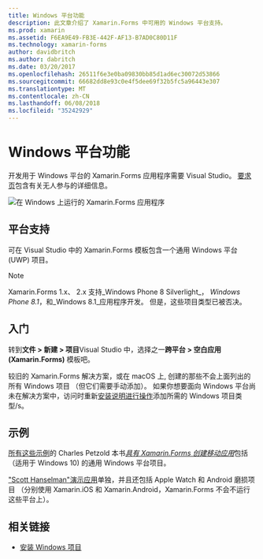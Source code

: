 ```yaml
---
title: Windows 平台功能
description: 此文章介绍了 Xamarin.Forms 中可用的 Windows 平台支持。
ms.prod: xamarin
ms.assetid: F6EA9E49-FB3E-442F-AF13-B7AD0C80D11F
ms.technology: xamarin-forms
author: davidbritch
ms.author: dabritch
ms.date: 03/20/2017
ms.openlocfilehash: 26511f6e3e0ba09830bb85d1ad6ec30072d53866
ms.sourcegitcommit: 66682dd8e93c0e4f5dee69f32b5fc5a96443e307
ms.translationtype: MT
ms.contentlocale: zh-CN
ms.lasthandoff: 06/08/2018
ms.locfileid: "35242929"
---
```

# <a name="windows-platform-features"></a>Windows 平台功能

开发用于 Windows 平台的 Xamarin.Forms 应用程序需要 Visual Studio。 [要求页](~/xamarin-forms/get-started/installation.md)包含有关无人参与的详细信息。

![](images/allhanselman.png "在 Windows 上运行的 Xamarin.Forms 应用程序")

## <a name="platform-support"></a>平台支持

可在 Visual Studio 中的 Xamarin.Forms 模板包含一个通用 Windows 平台 (UWP) 项目。

> [!NOTE]
> Xamarin.Forms 1.x、 2.x 支持_Windows Phone 8 Silverlight_， _Windows Phone 8.1_，和_Windows 8.1_应用程序开发。 但是，这些项目类型已被否决。

## <a name="getting-started"></a>入门

转到**文件 > 新建 > 项目**Visual Studio 中，选择之一**跨平台 > 空白应用 (Xamarin.Forms)** 模板吧。

较旧的 Xamarin.Forms 解决方案，或在 macOS 上, 创建的那些不会上面列出的所有 Windows 项目 （但它们需要手动添加）。
如果你想要面向 Windows 平台尚未在解决方案中，访问时重新[安装说明进行操作](installation/index.md)添加所需的 Windows 项目类型/s。

## <a name="samples"></a>示例

[所有这些示例](https://github.com/xamarin/xamarin-forms-book-preview-2)的 Charles Petzold 本书[*具有 Xamarin.Forms 创建移动应用*](~/xamarin-forms/creating-mobile-apps-xamarin-forms/index.md)包括 （适用于 Windows 10) 的通用 Windows 平台项目。

["Scott Hanselman"演示应用](https://github.com/jamesmontemagno/Hanselman.Forms)单独，并且还包括 Apple Watch 和 Android 磨损项目 （分别使用 Xamarin.iOS 和 Xamarin.Android，Xamarin.Forms 不会不运行这些平台上）。

## <a name="related-links"></a>相关链接

- [安装 Windows 项目](~/xamarin-forms/platform/windows/installation/index.md)
